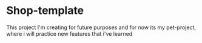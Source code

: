 # Shop-template

This project I'm creating for future purposes and for now its my pet-project, where i will practice new features that i've learned
